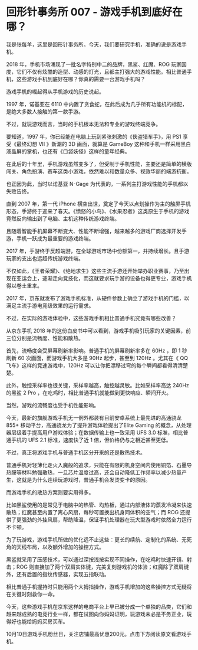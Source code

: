 # 回形针事务所 007 - 游戏手机到底好在哪？

我是张每羊，这里是回形针事务所。今天，我们要研究手机，准确的说是游戏手机。

2018 年，手机市场涌现了一批名字特别中二的品牌，黑鲨、红魔、ROG 玩家国度，它们不仅有炫酷的造型、动感的灯光，且都主打强大的游戏性能。相比普通手机，这些游戏手机到底好在哪？你真的需要一台游戏手机吗？

游戏手机的崛起得从手机游戏的历史说起。

1997 年，诺基亚在 6110 中内置了贪食蛇，在此后成为几乎所有功能机的标配，是绝大多数人接触的第一款手游。

不过，就玩游戏而言，当时的手机根本无法和专业的游戏终端竞争。

要知道，1997 年，你已经能在电脑上玩到紧张刺激的《侠盗猎车手》，用 PS1 享受《最终幻想 VII 》新潮的 3D 画面，就算是 GameBoy 这种和手机一样采用黑白液晶屏的掌机，也还有《口袋妖怪》这样的童年经典。

在此后的十年里，手机游戏虽然变多了，但受制于手机性能，主要还是简单的横版闯关、角色扮演、赛车这类小游戏，依然难以和数量众多、视效华丽的端游抗衡。

也正因为此，当时以诺基亚 N-Gage 为代表的，一系列主打游戏性能的手机都以失败告终。

直到 2007 年，第一代 iPhone 横空出世，奠定了今天以点划操作为主的触屏手机形态，手游终于迎来了春天。《愤怒的小鸟》、《水果忍者》这类原生于手机的游戏竟然反向输出到了电脑、主机这种传统游戏终端。

且随着智能手机屏幕不断变大、性能不断增强，越来越多的游戏厂商选择开发手游，手机一跃成为最重要的游戏终端。

2017 年，手游终于反超端游，在全球游戏市场中份额第一，并持续增长。且手游玩家的支出也远超传统游戏终端。

不仅如此，《王者荣耀》、《绝地求生》这些主流手游还开始举办职业赛事，乃至出现在亚运会上，逐渐走向竞技化，而这就要求玩手游的设备也得更专业，游戏手机得以卷土重来。

2017 年，京东就发布了游戏手机标准，从硬件参数上确立了游戏手机的门槛，以满足主流手游电竞级效果的运行需求。

不过，在实际的游戏体验中，这些游戏手机相比普通手机究竟有哪些改善？

从京东手机 2018 年的这份白皮书中可以看到，游戏手机吸引玩家的关键因素，前三位分别是流畅度、性能和散热。

首先，流畅度会受屏幕刷新率影响。普通手机的屏幕刷新率多在 60Hz ，即 1 秒刷新 60 次画面，而游戏手机大多是 90Hz 起步，甚至到 120Hz 。尤其在《 QQ 飞车》这样的竞速游戏中，120Hz 可以让你把漂移过弯的每个瞬间都看得清清楚楚。

此外，触控采样率也很关键，采样率越高，触控越灵敏。比如采样率高达 240Hz 的黑鲨 2 Pro ，在吃鸡时，相比普通手机就能做到更快响应、瞬间开火。

当然，游戏的流畅度也受手机性能影响。

今天，最新的旗舰游戏手机无一例外都装有目前安卓系统上最先进的高通骁龙 855+ 移动平台，高通骁龙为了提升游戏体验提出了Elite Gaming 的概念，从处理器层级着手提高用户游戏体验；在数据传输上也一致采用 UFS 3.0 标准，相比普通手机的 UFS 2.1 标准，速度快了近 1 倍，但价格仍与之相近甚至更低。

不过，真正将游戏手机与普通手机区分开来的还是散热技术。

普通手机对轻薄化走火入魔般的追求，只能在有限的机身空间内使用铜箔、石墨导热膜等材料勉强散热，一旦芯片温度过高，还会自动降低工作频率以减少热量产生，这就是为什么连续玩游戏时，普通手机会发烫变卡的原因。

而游戏手机的散热方案则要实用得多。

比如黑鲨使用的是常见于电脑中的热管、均热板，通过内部液体的蒸发冷凝来快速散热；红魔甚至内置了离心风扇，每秒可置换出机身同体积的空气；而 ROG 还提供了更强劲的外挂风扇，帮助降温，保证手机处理器在玩大型游戏时依然全力运行不卡顿。

为了玩游戏，游戏手机所做的优化远不止这些：更长的续航、定制化的系统、无死角的天线布局，以及额外增加的操控方式。

黑鲨就采用了压感技术，可以通过深按浅按实现不同操作，在吃鸡时快速开镜、射击；ROG 则直接加了两个双肩实体键，完美复刻游戏机的体验；红魔除了双肩键外，还有后置的指纹传感器，实现五指联动。

相比普通手机握持时只能用两个大拇指操作，游戏手机增加的这些操控方式无疑将在关键时刻救你一命。

今天，这些游戏手机在京东这样的电商平台上早已被分成一个单独的品类，它们和越来越成熟的电竞行业一样，都在试图向你妈妈证明，玩游戏未必是不务正业，玩得好也能给妈妈买房买车。

10月10日游戏手机粉丝日，关注店铺最高优惠200元。点击下方阅读原文看游戏手机。